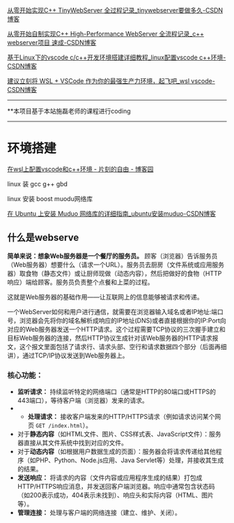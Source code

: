 
[从零开始实现C++ TinyWebServer 全过程记录_tinywebserver要做多久-CSDN博客](https://blog.csdn.net/weixin_51322383/article/details/130464403)

[从零开始自制实现C++ High-Performance WebServer 全流程记录_c++ webserver项目 速成-CSDN博客](https://love6.blog.csdn.net/article/details/123754194)

[基于Linux下的vscode c/c++开发环境搭建详细教程_linux配置vscode c++环境-CSDN博客](https://blog.csdn.net/icacxygh001/article/details/120981354)

[建议立刻将 WSL + VSCode 作为你的最强生产力环境，起飞吧_wsl vscode-CSDN博客](https://blog.csdn.net/yanbober/article/details/138245581)

---

**本项目基于本站施磊老师的课程进行coding

---
# 环境搭建

[在wsl上配置vscode和c++环境 - 片刻的自由 - 博客园](https://www.cnblogs.com/7d1-z/p/18462132#:~:text=%E6%A3%80%E6%9F%A5%E6%98%AF%E5%90%A6%E5%AE%89%E8%A3%85%E4%BA%86g%2B%2B%E5%92%8Cgcc%20%E6%B2%A1%E6%9C%89%E5%88%99%E5%AE%89%E8%A3%85%E3%80%82%20%E5%86%99%E4%B8%80%E6%AE%B5cpp%E7%A8%8B%E5%BA%8F%E6%B5%8B%E8%AF%95%E4%B8%8B%20cout%3C%3C123%20%3C%3Cendl%3B%20%E7%BC%96%E8%AF%91%E3%80%81%E8%BF%90%E8%A1%8C,%E5%9C%A8windows%E6%9C%AC%E5%9C%B0%E7%9A%84vscode%E4%B8%8A%EF%BC%8C%E5%85%88%E5%AE%89%E8%A3%85%E6%8F%92%E4%BB%B6%E2%80%9CRemote%20-%20SSH%E2%80%9D%EF%BC%8C%E9%80%9A%E8%BF%87%E5%B7%A6%E4%B8%8B%E8%A7%92%E2%80%9C%E6%89%93%E5%BC%80%E8%BF%9C%E7%A8%8B%E7%AA%97%E5%8F%A3%E2%80%9D%E8%BF%9E%E6%8E%A5wsl%E7%9A%84linux%E4%B8%8A%EF%BC%8C%E5%B9%B6%E8%87%AA%E5%8A%A8%E5%AE%89%E8%A3%85vscode%E3%80%82%20%E5%88%9B%E5%BB%BAcpp%E6%96%87%E4%BB%B6%E6%97%B6%EF%BC%8C%E6%A0%B9%E6%8D%AE%E6%8E%A8%E8%8D%90%E5%AE%89%E8%A3%85%E6%8F%92%E4%BB%B6%E2%80%9CC%2FC%2B%2B%20Extension%20Pack%E2%80%9D%E5%88%B0linux%E3%80%82)

linux 装 gcc g++ gbd


linux 安装 boost muodu网络库



[在 Ubuntu 上安装 Muduo 网络库的详细指南_ubuntu安装muduo-CSDN博客](https://blog.csdn.net/m0_74795952/article/details/144631342)






## 什么是webserve
**简单来说：想象Web服务器是一个餐厅的服务员。** 顾客（浏览器）告诉服务员（Web服务器）想要什么（请求一个URL）。服务员去厨房（文件系统或应用服务器）取食物（静态文件）或让厨师现做（动态内容），然后把做好的食物（HTTP响应）端给顾客。服务员负责整个点餐和上菜的过程。

这就是Web服务器的基础作用——让互联网上的信息能够被请求和传递。

一个WebServer如何和用户进行通信，就需要在浏览器输入域名或者IP地址:端口号，浏览器会先将你的域名解析成响应的IP地址(DNS)或者直接根据你的IP:Port向对应的Web服务器发送一个HTTP请求。这个过程需要TCP协议的三次握手建立和目标Web服务器的连接，然后HTTP协议生成针对该Web服务器的HTTP请求报文，这个报文里面包括了请求行、请求头部、空行和请求数据四个部分（后面再细讲），通过TCP/IP协议发送到Web服务器上。


### **核心功能：**

- **监听请求：** 持续监听特定的网络端口（通常是HTTP的80端口或HTTPS的443端口），等待客户端（浏览器）发来的请求。
- - **处理请求：** 接收客户端发来的HTTP/HTTPS请求（例如请求访问某个网页 `GET /index.html`）。
- 对于**静态内容**（如HTML文件、图片、CSS样式表、JavaScript文件）：服务器直接从其文件系统中找到对应的文件。
- 对于**动态内容**（如根据用户数据生成的页面）：服务器会将请求传递给其他程序（如PHP、Python、Node.js应用、Java Servlet等）处理，并接收其生成的结果。
- **发送响应：** 将请求的内容（文件内容或应用程序生成的结果）打包成HTTP/HTTPS响应消息，并发送回客户端浏览器。响应中通常包含状态码（如200表示成功，404表示未找到）、响应头和实际内容（HTML、图片等）。
- **管理连接：** 处理与客户端的网络连接（建立、维护、关闭）。

